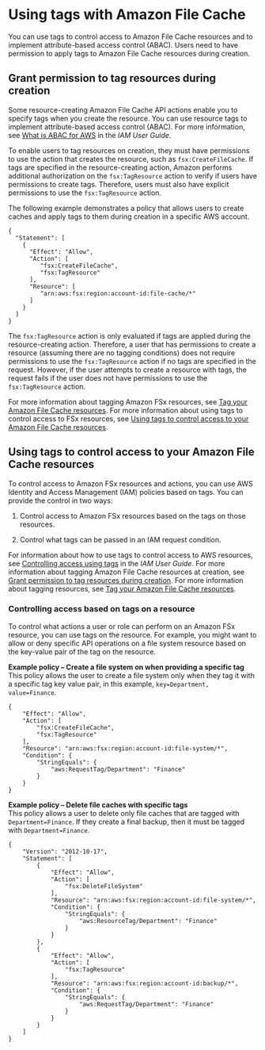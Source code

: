 # Using tags with Amazon File Cache<a name="using-tags"></a>

You can use tags to control access to Amazon File Cache resources and to implement attribute\-based access control \(ABAC\)\. Users need to have permission to apply tags to Amazon File Cache resources during creation\.

## Grant permission to tag resources during creation<a name="supported-iam-actions-tagging"></a>

Some resource\-creating Amazon File Cache API actions enable you to specify tags when you create the resource\. You can use resource tags to implement attribute\-based access control \(ABAC\)\. For more information, see [ What is ABAC for AWS](https://docs.aws.amazon.com/IAM/latest/UserGuide/introduction_attribute-based-access-control.html) in the *IAM User Guide*\.

To enable users to tag resources on creation, they must have permissions to use the action that creates the resource, such as `fsx:CreateFileCache`\. If tags are specified in the resource\-creating action, Amazon performs additional authorization on the `fsx:TagResource` action to verify if users have permissions to create tags\. Therefore, users must also have explicit permissions to use the `fsx:TagResource` action\.

The following example demonstrates a policy that allows users to create caches and apply tags to them during creation in a specific AWS account\.

```
{
  "Statement": [
    {
      "Effect": "Allow",
      "Action": [
         "fsx:CreateFileCache",
         "fsx:TagResource"       
      ],
      "Resource": [
         "arn:aws:fsx:region:account-id:file-cache/*"
      ]
    }
  ]
}
```

The `fsx:TagResource` action is only evaluated if tags are applied during the resource\-creating action\. Therefore, a user that has permissions to create a resource \(assuming there are no tagging conditions\) does not require permissions to use the `fsx:TagResource` action if no tags are specified in the request\. However, if the user attempts to create a resource with tags, the request fails if the user does not have permissions to use the `fsx:TagResource` action\.

For more information about tagging Amazon FSx resources, see [Tag your Amazon File Cache resources](tag-resources.md)\. For more information about using tags to control access to FSx resources, see [Using tags to control access to your Amazon File Cache resources](#restrict-fsx-access-tags)\.

## Using tags to control access to your Amazon File Cache resources<a name="restrict-fsx-access-tags"></a>

To control access to Amazon FSx resources and actions, you can use AWS Identity and Access Management \(IAM\) policies based on tags\. You can provide the control in two ways:

1. Control access to Amazon FSx resources based on the tags on those resources\.

1. Control what tags can be passed in an IAM request condition\.

For information about how to use tags to control access to AWS resources, see [Controlling access using tags](https://docs.aws.amazon.com/IAM/latest/UserGuide/access_tags.html) in the *IAM User Guide*\. For more information about tagging Amazon File Cache resources at creation, see [Grant permission to tag resources during creation](#supported-iam-actions-tagging)\. For more information about tagging resources, see [Tag your Amazon File Cache resources](tag-resources.md)\.

### Controlling access based on tags on a resource<a name="resource-tag-control"></a>

To control what actions a user or role can perform on an Amazon FSx resource, you can use tags on the resource\. For example, you might want to allow or deny specific API operations on a file system resource based on the key\-value pair of the tag on the resource\.

**Example policy – Create a file system on when providing a specific tag**  
This policy allows the user to create a file system only when they tag it with a specific tag key value pair, in this example, `key=Department, value=Finance`\.  

```
{
    "Effect": "Allow",
    "Action": [
        "fsx:CreateFileCache",
        "fsx:TagResource"
    ],
    "Resource": "arn:aws:fsx:region:account-id:file-system/*",
    "Condition": {
        "StringEquals": {
            "aws:RequestTag/Department": "Finance"
        }
    }
}
```

**Example policy – Delete file caches with specific tags**  
This policy allows a user to delete only file caches that are tagged with `Department=Finance`\. If they create a final backup, then it must be tagged with `Department=Finance`\.  

```
{
    "Version": "2012-10-17",
    "Statement": [
        {
            "Effect": "Allow",
            "Action": [
                "fsx:DeleteFileSystem"
            ],
            "Resource": "arn:aws:fsx:region:account-id:file-system/*",
            "Condition": {
                "StringEquals": {
                    "aws:ResourceTag/Department": "Finance"
                }
            }
        },
        {
            "Effect": "Allow",
            "Action": [
                "fsx:TagResource"
            ],
            "Resource": "arn:aws:fsx:region:account-id:backup/*",
            "Condition": {
                "StringEquals": {
                    "aws:RequestTag/Department": "Finance"
                }
            }
        }
    ]
}
```